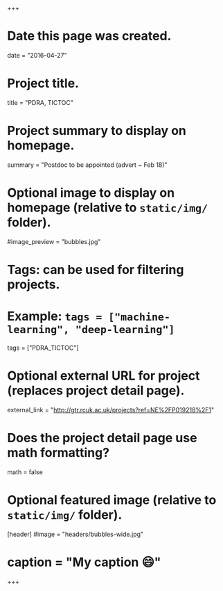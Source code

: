 +++
# Date this page was created.
date = "2016-04-27"

# Project title.
title = "PDRA, TICTOC"

# Project summary to display on homepage.
summary = "Postdoc to be appointed (advert ~ Feb 18)"

# Optional image to display on homepage (relative to `static/img/` folder).
#image_preview = "bubbles.jpg"

# Tags: can be used for filtering projects.
# Example: `tags = ["machine-learning", "deep-learning"]`
tags = ["PDRA_TICTOC"]

# Optional external URL for project (replaces project detail page).
external_link = "http://gtr.rcuk.ac.uk/projects?ref=NE%2FP019218%2F1"

# Does the project detail page use math formatting?
math = false

# Optional featured image (relative to `static/img/` folder).
[header]
#image = "headers/bubbles-wide.jpg"
# caption = "My caption :smile:"

+++
